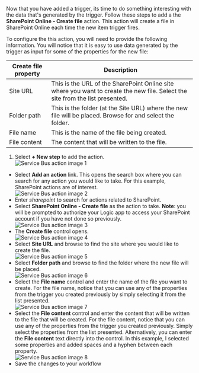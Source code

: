 Now that you have added a trigger, its time to do something interesting with the data that's generated by the trigger. Follow these steps to add a the **SharePoint Online - Create file** action. This action will create a file in SharePoint Online each time the new item trigger fires. 

To configure the this action, you will need to provide the following information. You will notice that it is easy to use data generated  by the trigger as input for some of the properties for the new file:

|Create file property|Description|
|---|---|
|Site URL|This is the URL of the SharePoint Online site where you want to create the new file. Select the site from the list presented.|
|Folder path|This is the folder (at the Site URL) where the new file will be placed. Browse for and select the folder.|
|File name|This is the name of the file being created.|
|File content|The content that will be written to the file.|

1. Select **+ New step** to add the action.  
![Service Bus action image 1](./media/connectors-create-api-sharepointonline/action-1.png)  
- Select **Add an action** link. This opens the search box where you can search for any action you would like to take. For this example, SharePoint actions are of interest.    
![Service Bus action image 2](./media/connectors-create-api-sharepointonline/action-2.png)    
- Enter *sharepoint* to search for actions related to SharePoint.
- Select **SharePoint Online - Create file** as the action to take.   **Note**: you will be prompted to authorize your Logic app to access your SharePoint account if you have not done so previously.    
![Service Bus action image 3](./media/connectors-create-api-sharepointonline/action-3.png)    
- The **Create file** control opens.   
![Service Bus action image 4](./media/connectors-create-api-sharepointonline/action-4.png)     
- Select **Site URL** and browse to find the site where you would like to create the file.     
![Service Bus action image 5](./media/connectors-create-api-sharepointonline/action-5.png)  
- Select **Folder path** and browse to find the folder where the new file will be placed.  
![Service Bus action image 6](./media/connectors-create-api-sharepointonline/action-6.png)  
- Select the **File name** control and enter the name of the file you want to create. For the file name, notice that you can use any of the properties from the trigger you created previously by simply selecting it from the list presented.     
![Service Bus action image 7](./media/connectors-create-api-sharepointonline/action-7.png)  
- Select the **File content** control and enter the content that will be written to the file that will be created. For the file content, notice that you can use any of the properties from the trigger you created previously. Simply select the properties from the list presented. Alternatively, you can enter the **File content** text directly into the control. In this example, I selected some properties and added spaces and a hyphen between each property.        
![Service Bus action image 8](./media/connectors-create-api-sharepointonline/action-8.png)  
- Save the changes to your workflow  
